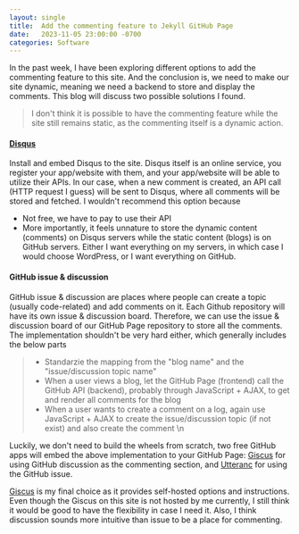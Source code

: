 ```yaml
---
layout: single
title:  Add the commenting feature to Jekyll GitHub Page
date:   2023-11-05 23:00:00 -0700
categories: Software
---
```

In the past week, I have been exploring different options to add the commenting feature to this site. And the conclusion is, we need to make our site dynamic, meaning we need a backend to store and display the comments. This blog will discuss two possible solutions I found. 

> I don't think it is possible to have the commenting feature while the site still remains static, as the commenting itself is a dynamic action. 

#### [Disqus](https://help.disqus.com/en/articles/1935528-jekyll-installation-instructions)
Install and embed Disqus to the site. Disqus itself is an online service, you register your app/website with them, and your app/website will be able to utilize their APIs. In our case, when a new comment is created, an API call (HTTP request I guess) will be sent to Disqus, where all comments will be stored and fetched. I wouldn't recommend this option because
  * Not free, we have to pay to use their API
  * More importantly, it feels unnature to store the dynamic content (comments) on Disqus servers while the static content (blogs) is on GitHub servers. Either I want everything on my servers, in which case I would choose WordPress, or I want everything on GitHub. 

#### GitHub issue & discussion
GitHub issue & discussion are places where people can create a topic (usually code-related) and add comments on it. Each Github repository will have its own issue & discussion board. Therefore, we can use the issue & discussion board of our GitHub Page repository to store all the comments. The implementation shouldn't be very hard either, which generally includes the below parts
> * Standarzie the mapping from the "blog name" and the "issue/discussion topic name"
> * When a user views a blog, let the GitHub Page (frontend) call the GitHub API (backend), probably through JavaScript + AJAX, to get and render all comments for the blog
> * When a user wants to create a comment on a log, again use JavaScript + AJAX to create the issue/discussion topic (if not exist) and also create the comment \n 

Luckily, we don't need to build the wheels from scratch, two free GitHub apps will embed the above implementation to your GitHub Page: [Giscus](https://giscus.app/) for using GitHub discussion as the commenting section, and [Utteranc](https://utteranc.es/) for using the GitHub issue. 

[Giscus](https://giscus.app/) is my final choice as it provides self-hosted options and instructions. Even though the Giscus on this site is not hosted by me currently, I still think it would be good to have the flexibility in case I need it. Also, I think discussion sounds more intuitive than issue to be a place for commenting.